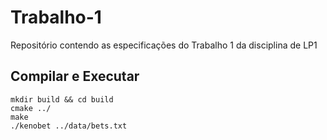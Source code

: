 # Trabalho-1
Repositório contendo as especificações do Trabalho 1 da disciplina de LP1

## Compilar e Executar
```
mkdir build && cd build
cmake ../
make
./kenobet ../data/bets.txt
```
